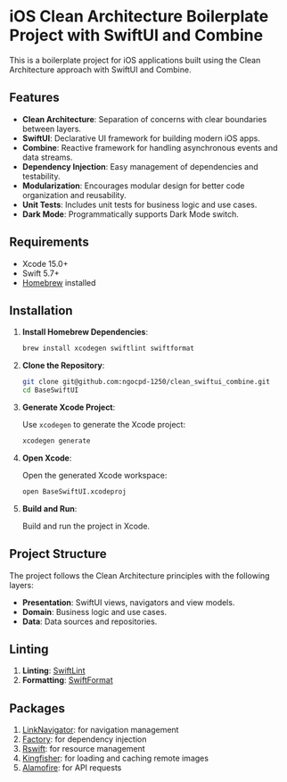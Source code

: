 # iOS Clean Architecture Boilerplate Project with SwiftUI and Combine

This is a boilerplate project for iOS applications built using the Clean Architecture approach with SwiftUI and Combine.

## Features

- **Clean Architecture**: Separation of concerns with clear boundaries between layers.
- **SwiftUI**: Declarative UI framework for building modern iOS apps.
- **Combine**: Reactive framework for handling asynchronous events and data streams.
- **Dependency Injection**: Easy management of dependencies and testability.
- **Modularization**: Encourages modular design for better code organization and reusability.
- **Unit Tests**: Includes unit tests for business logic and use cases.
- **Dark Mode**: Programmatically supports Dark Mode switch.


## Requirements

- Xcode 15.0+
- Swift 5.7+
- [Homebrew](https://brew.sh/) installed

## Installation

1. **Install Homebrew Dependencies**:

    ```bash
    brew install xcodegen swiftlint swiftformat
    ```

2. **Clone the Repository**:

    ```bash
    git clone git@github.com:ngocpd-1250/clean_swiftui_combine.git
    cd BaseSwiftUI
    ```

3. **Generate Xcode Project**:

    Use `xcodegen` to generate the Xcode project:

    ```bash
    xcodegen generate
    ```

4. **Open Xcode**:

    Open the generated Xcode workspace:

    ```bash
    open BaseSwiftUI.xcodeproj
    ```

5. **Build and Run**:

    Build and run the project in Xcode.

## Project Structure

The project follows the Clean Architecture principles with the following layers:

- **Presentation**: SwiftUI views, navigators and view models.
- **Domain**: Business logic and use cases.
- **Data**: Data sources and repositories.

## Linting

1. **Linting**: [SwiftLint](https://github.com/realm/SwiftLint)
2. **Formatting**: [SwiftFormat](https://github.com/nicklockwood/SwiftFormat)

## Packages

1. [LinkNavigator](https://github.com/interactord/LinkNavigator.git): for navigation management
2. [Factory](https://github.com/hmlongco/Factory.git): for dependency injection
3. [Rswift](https://github.com/mac-cain13/R.swift.git): for resource management
4. [Kingfisher](https://github.com/onevcat/Kingfisher.git): for loading and caching remote images
5. [Alamofire](https://github.com/Alamofire/Alamofire.git): for API requests
